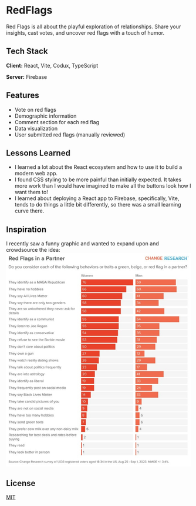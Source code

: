 # RedFlags

Red Flags is all about the playful exploration of relationships. Share your insights, cast votes, and uncover red flags with a touch of humor.

## Tech Stack  

**Client:** React, Vite, Codux, TypeScript

**Server:** Firebase

## Features  

- Vote on red flags
- Demographic information  
- Comment section for each red flag
- Data visualization
- User submitted red flags (manually reviewed)

## Lessons Learned  

- I learned a lot about the React ecosystem and how to use it to build a modern web app.
- I found CSS styling to be more painful than initially expected. It takes more work than I would have imagined to make all the buttons look how I want them to!
- I learned about deploying a React app to Firebase, specifically, Vite, tends to do things a little bit differently, so there was a small learning curve there.

## Inspiration

I recently saw a funny graphic and wanted to expand upon and crowdsource the idea:
![Red Flags](src/assets/inspo.jpeg)

## License  

[MIT](https://choosealicense.com/licenses/mit/)  
